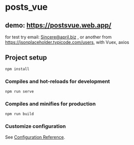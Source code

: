 # posts_vue 

## demo: https://postsvue.web.app/
for test try email: Sincere@april.biz , or another from
https://jsonplaceholder.typicode.com/users, with Vuex, axios


## Project setup
```
npm install
```

### Compiles and hot-reloads for development
```
npm run serve
```

### Compiles and minifies for production
```
npm run build
```

### Customize configuration
See [Configuration Reference](https://cli.vuejs.org/config/).
